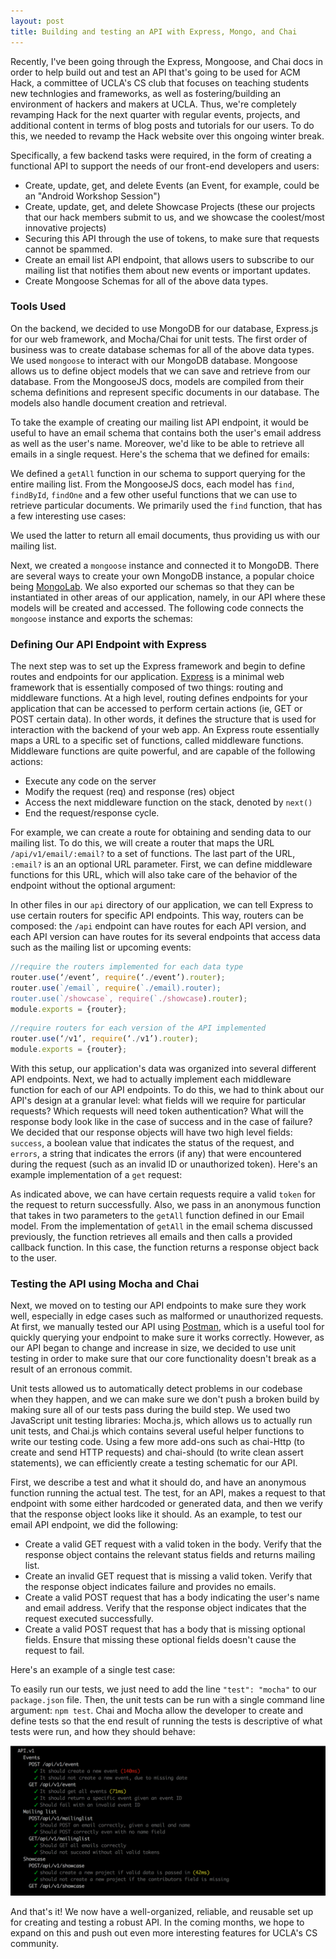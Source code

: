 ```yaml
---
layout: post
title: Building and testing an API with Express, Mongo, and Chai
---
```


Recently, I've been going through the Express, Mongoose, and Chai docs in order to help build out and test an API that's going to be used for ACM Hack, a committee of UCLA's CS club that focuses on teaching students new technlogies and frameworks, as well as fostering/building an environment of hackers and makers at UCLA. Thus, we're completely revamping Hack for the next quarter with regular events, projects, and additional content in terms of blog posts and tutorials for our users. To do this, we needed to revamp the Hack website over this ongoing winter break. 

Specifically, a few backend tasks were required, in the form of creating a functional API to support the needs of our front-end developers and users: 

- Create, update, get, and delete Events (an Event, for example, could be an "Android Workshop Session")
- Create, update, get, and delete Showcase Projects (these our projects that our hack members submit to us, and we showcase the coolest/most innovative projects)
- Securing this API through the use of tokens, to make sure that requests cannot be spammed.
- Create an email list API endpoint, that allows users to subscribe to our mailing list that notifies them about new events or important updates.
- Create Mongoose Schemas for all of the above data types. 

### Tools Used
On the backend, we decided to use MongoDB for our database, Express.js for our web framework, and Mocha/Chai for unit tests. The first order of business was to create database schemas for all of the above data types. We used `mongoose` to interact with our MongoDB database. Mongoose allows us to define object models that we can save and retrieve from our database. From the MongooseJS docs, models are compiled from their schema definitions and represent specific documents in our database. The models also handle document creation and retrieval. 

To take the example of creating our mailing list API endpoint, it would be useful to have an email schema that contains both the user's email address as well as the user's name. Moreover, we'd like to be able to retrieve all emails in a single request. Here's the schema that we defined for emails: 

<script src="https://gist.github.com/rohan-varma/1cde65d7e093ddfc24d048a28dcc4af0.js"></script>

We defined a `getAll` function in our schema to support querying for the entire mailing list. From the MongooseJS docs, each model has `find`, `findById`, `findOne` and a few other useful functions that we can use to retrieve particular documents. We primarily used the `find` function, that has a few interesting use cases: 

<script src="https://gist.github.com/rohan-varma/20889e90b5bc7f7d348d214753397a05.js"></script>

We used the latter to return all email documents, thus providing us with our mailing list. 

Next, we created a `mongoose` instance and connected it to MongoDB. There are several ways to create your own MongoDB instance, a popular choice being [MongoLab](https://mlab.com). We also exported our schemas so that they can be instantiated in other areas of our application, namely, in our API where these models will be created and accessed. The following code connects the `mongoose` instance and exports the schemas: 

<script src="https://gist.github.com/rohan-varma/ad8eb415c940d359e31159fc6ee4d327.js"></script>

### Defining Our API Endpoint with Express

The next step was to set up the Express framework and begin to define routes and endpoints for our application. [Express](http://expressjs.com/) is a minimal web framework that is essentially composed of two things: routing and middleware functions. At a high level, routing defines endpoints for your application that can be accessed to perform certain actions (ie, GET or POST certain data). In other words, it defines the structure that is used for interaction with the backend of your web app. An Express route essentially maps a URL to a specific set of functions, called middleware functions. Middleware functions are quite powerful, and are capable of the following actions: 

- Execute any code on the server
- Modify the request (req) and response (res) object
- Access the next middleware function on the stack, denoted by `next()`
- End the request/response cycle. 

For example, we can create a route for obtaining and sending data to our mailing list. To do this, we will create a router that maps the URL `/api/v1/email/:email?` to a set of functions. The last part of the URL, `:email?` is an an optional URL parameter. First, we can define middleware functions for this URL, which will also take care of the behavior of the endpoint without the optional argument: 

<script src="https://gist.github.com/rohan-varma/5ff1f324e9524332468f77ec9233a4c1.js"></script>

In other files in our `api` directory of our application, we can tell Express to use certain routers for specific API endpoints. This way, routers can be composed: the `/api` endpoint can have routes for each API version, and each API version can have routes for its several endpoints that access data such as the mailing list or upcoming events:

```javascript
//require the routers implemented for each data type
router.use(‘/event’, require(‘./event’).router);
router.use(`/email`, require(`./email).router);
router.use(`/showcase`, require(`./showcase).router);
module.exports = {router};
```

```javascript
//require routers for each version of the API implemented
router.use(‘/v1’, require(‘./v1’).router); 
module.exports = {router};
```

With this setup, our application's data was organized into several different API endpoints. Next, we had to actually implement each middleware function for each of our API endpoints. To do this, we had to think about our API's design at a granular level: what fields will we require for particular requests? Which requests will need token authentication? What will the response body look like in the case of success and in the case of failure? We decided that our response objects will have two high level fields: `success`, a boolean value that indicates the status of the request, and `errors`, a string that indicates the errors (if any) that were encountered during the request (such as an invalid ID or unauthorized token). Here's an example implementation of a `get` request: 

<script src="https://gist.github.com/rohan-varma/7d045f555f659f92f9bf394fbf2d7247.js"></script>

As indicated above, we can have certain requests require a valid `token` for the request to return successfully. Also, we pass in an anonymous function that takes in two parameters to the `getAll` function defined in our Email model. From the implementation of `getAll` in the email schema discussed previously, the function retrieves all emails and then calls a provided callback function. In this case, the function returns a response object back to the user. 

### Testing the API using Mocha and Chai

Next, we moved on to testing our API endpoints to make sure they work well, especially in edge cases such as malformed or unauthorized requests. At first, we manually tested our API using [Postman](https://www.getpostman.com/), which is a useful tool for quickly querying your endpoint to make sure it works correctly. However, as our API began to change and increase in size, we decided to use unit testing in order to make sure that our core functionality doesn't break as a result of an erronous commit. 

Unit tests allowed us to automatically detect problems in our codebase when they happen, and we can make sure we don't push a broken build by making sure all of our tests pass during the build step. We used two JavaScript unit testing libraries: Mocha.js, which allows us to actually run unit tests, and Chai.js which contains several useful helper functions to write our testing code. Using a few more add-ons such as chai-Http (to create and send HTTP requests) and chai-should (to write clean assert statements), we can efficiently create a testing schematic for our API. 

First, we describe a test and what it should do, and have an anonymous function running the actual test. The test, for an API, makes a request to that endpoint with some either hardcoded or generated data, and then we verify that the response object looks like it should. As an example, to test our email API endpoint, we did the following: 

- Create a valid GET request with a valid token in the body. Verify that the response object contains the relevant status fields and returns mailing list. 
- Create an invalid GET request that is missing a valid token. Verify that the response object indicates failure and provides no emails. 
- Create a valid POST request that has a body indicating the user's name and email address. Verify that the response object indicates that the request executed successfully. 
- Create a valid POST request that has a body that is missing optional fields. Ensure that missing these optional fields doesn't cause the request to fail. 

Here's an example of a single test case: 


<script src="https://gist.github.com/rohan-varma/aaf8f1f74633334e5e6f6b95072bd07d.js"></script>

To easily run our tests, we just need to add the line ```"test": "mocha"``` to our `package.json` file. Then, the unit tests can be run with a single command line argument: `npm test`. Chai and Mocha allow the developer to create and define tests so that the end result of running the tests is descriptive of what tests were run, and how they should behave: 

![chai-test](https://raw.githubusercontent.com/rohan-varma/rohan-blog/master/images/chaitest.png "unit tests")


And that's it! We now have a well-organized, reliable, and reusable set up for creating and testing a robust API. In the coming months, we hope to expand on this and push out even more interesting features for UCLA's CS community.

